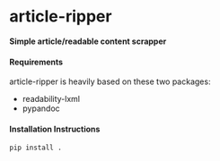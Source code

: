 # article-ripper

**Simple article/readable content scrapper**

#### Requirements

article-ripper is heavily based on these two packages:

* readability-lxml
* pypandoc

#### Installation Instructions

```
pip install .
```
